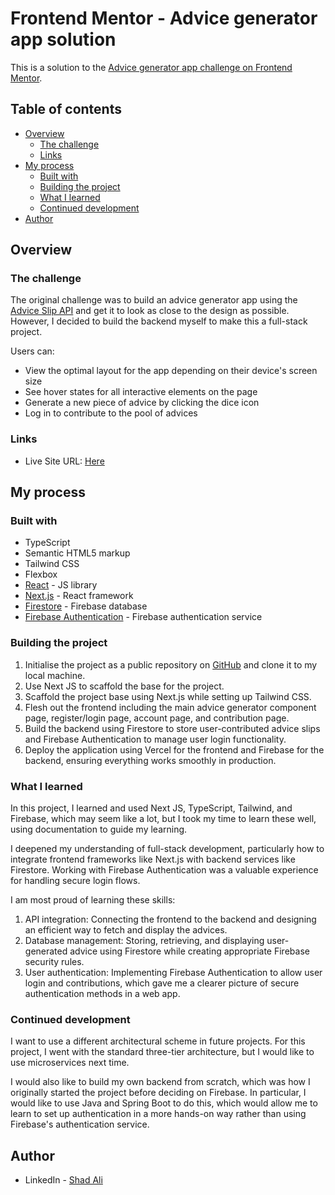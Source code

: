# Frontend Mentor - Advice generator app solution

This is a solution to the [Advice generator app challenge on Frontend Mentor](https://www.frontendmentor.io/challenges/advice-generator-app-QdUG-13db).

## Table of contents

- [Overview](#overview)
  - [The challenge](#the-challenge)
  - [Links](#links)
- [My process](#my-process)
  - [Built with](#built-with)
  - [Building the project](#building-the-project)
  - [What I learned](#what-i-learned)
  - [Continued development](#continued-development)
- [Author](#author)

## Overview

### The challenge

The original challenge was to build an advice generator app using the [Advice Slip API](https://api.adviceslip.com) and get it to look as close to the design as possible. However, I decided to build the backend myself to make this a full-stack project.

Users can:

- View the optimal layout for the app depending on their device's screen size
- See hover states for all interactive elements on the page
- Generate a new piece of advice by clicking the dice icon
- Log in to contribute to the pool of advices

### Links

- Live Site URL: [Here](https://advice-generator-app-frontend.vercel.app/)

## My process

### Built with

- TypeScript
- Semantic HTML5 markup
- Tailwind CSS
- Flexbox
- [React](https://reactjs.org/) - JS library
- [Next.js](https://nextjs.org/) - React framework
- [Firestore](https://firebase.google.com/docs/firestore/) - Firebase database
- [Firebase Authentication](https://firebase.google.com/docs/auth/) - Firebase authentication service

### Building the project

1. Initialise the project as a public repository on [GitHub](https://github.com/) and clone it to my local machine.
2. Use Next JS to scaffold the base for the project.
3. Scaffold the project base using Next.js while setting up Tailwind CSS.
4. Flesh out the frontend including the main advice generator component page, register/login page, account page, and contribution page.
5. Build the backend using Firestore to store user-contributed advice slips and Firebase Authentication to manage user login functionality.
6. Deploy the application using Vercel for the frontend and Firebase for the backend, ensuring everything works smoothly in production.

### What I learned

In this project, I learned and used Next JS, TypeScript, Tailwind, and Firebase, which may seem like a lot, but I took my time to learn these well, using documentation to guide my learning.

I deepened my understanding of full-stack development, particularly how to integrate frontend frameworks like Next.js with backend services like Firestore. Working with Firebase Authentication was a valuable experience for handling secure login flows.

I am most proud of learning these skills:

1. API integration: Connecting the frontend to the backend and designing an efficient way to fetch and display the advices.
2. Database management: Storing, retrieving, and displaying user-generated advice using Firestore while creating appropriate Firebase security rules.
3. User authentication: Implementing Firebase Authentication to allow user login and contributions, which gave me a clearer picture of secure authentication methods in a web app.

### Continued development

I want to use a different architectural scheme in future projects. For this project, I went with the standard three-tier architecture, but I would like to use microservices next time.

I would also like to build my own backend from scratch, which was how I originally started the project before deciding on Firebase. In particular, I would like to use Java and Spring Boot to do this, which would allow me to learn to set up authentication in a more hands-on way rather than using Firebase's authentication service.

## Author

- LinkedIn - [Shad Ali](www.linkedin.com/in/workbyshad)
